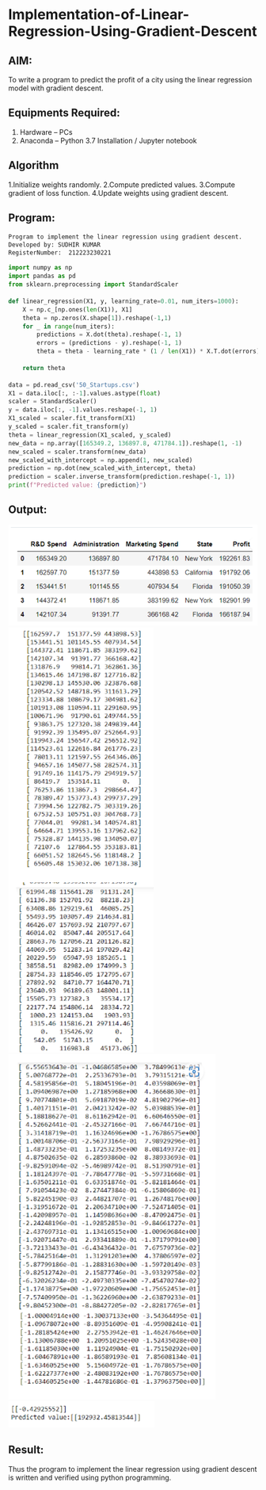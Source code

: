 # Implementation-of-Linear-Regression-Using-Gradient-Descent

## AIM:
To write a program to predict the profit of a city using the linear regression model with gradient descent.

## Equipments Required:
1. Hardware – PCs
2. Anaconda – Python 3.7 Installation / Jupyter notebook

## Algorithm
1.Initialize weights randomly.
2.Compute predicted values.
3.Compute gradient of loss function.
4.Update weights using gradient descent.

## Program:
```
Program to implement the linear regression using gradient descent.
Developed by: SUDHIR KUMAR
RegisterNumber:  212223230221
```
```python
import numpy as np
import pandas as pd
from sklearn.preprocessing import StandardScaler

def linear_regression(X1, y, learning_rate=0.01, num_iters=1000):
    X = np.c_[np.ones(len(X1)), X1]
    theta = np.zeros(X.shape[1]).reshape(-1,1)
    for _ in range(num_iters):
        predictions = X.dot(theta).reshape(-1, 1)
        errors = (predictions - y).reshape(-1, 1)
        theta = theta - learning_rate * (1 / len(X1)) * X.T.dot(errors)

    return theta

data = pd.read_csv('50_Startups.csv')
X1 = data.iloc[:, :-1].values.astype(float)
scaler = StandardScaler()
y = data.iloc[:, -1].values.reshape(-1, 1)
X1_scaled = scaler.fit_transform(X1)
y_scaled = scaler.fit_transform(y)
theta = linear_regression(X1_scaled, y_scaled)
new_data = np.array([165349.2, 136897.8, 471784.1]).reshape(1, -1)
new_scaled = scaler.transform(new_data)
new_scaled_with_intercept = np.append(1, new_scaled) 
prediction = np.dot(new_scaled_with_intercept, theta)
prediction = scaler.inverse_transform(prediction.reshape(-1, 1))
print(f"Predicted value: {prediction}")
```

## Output:
![pic](scr1.png)
![pic](scr2.png)
![pic](scr3.png)
![pic](scr4.png)







## Result:
Thus the program to implement the linear regression using gradient descent is written and verified using python programming.
